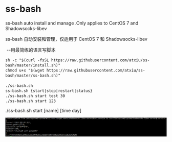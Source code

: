 # ss-bash
  ss-bash auto install and manage .Only applies to CentOS 7 and Shadowsocks-libev
  
  ss-bash 自动安装和管理，仅适用于 CentOS 7 和 Shadowsocks-libev
  
  --用最简练的语言写脚本
  
```
sh -c "$(curl -fsSL https://raw.githubusercontent.com/atxiu/ss-bash/master/install.sh)"
chmod u+x "$(wget https://raw.githubusercontent.com/atxiu/ss-bash/master/ss-bash.sh)"

./ss-bash.sh
ss-bash.sh {start|stop|restart|status}
./ss-bash.sh start test 30
./ss-bash.sh start 123
```
./ss-bash.sh start [name] [time day]

![Snipaste_2018-01-01_09-33-50](Snipaste_2018-01-01_09-33-50.png)
